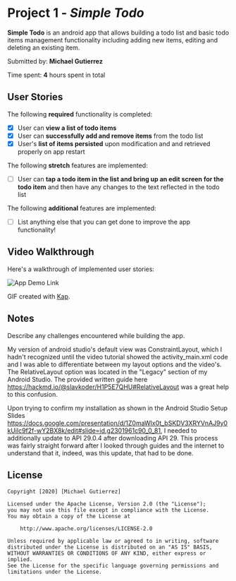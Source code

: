 # Project 1 - *Simple Todo*

**Simple Todo** is an android app that allows building a todo list and basic todo items management functionality including adding new items, editing and deleting an existing item.

Submitted by: **Michael Gutierrez**

Time spent: **4** hours spent in total

## User Stories

The following **required** functionality is completed:

* [X] User can **view a list of todo items**
* [X] User can **successfully add and remove items** from the todo list
* [X] User's **list of items persisted** upon modification and and retrieved properly on app restart

The following **stretch** features are implemented:

* [ ] User can **tap a todo item in the list and bring up an edit screen for the todo item** and then have any changes to the text reflected in the todo list

The following **additional** features are implemented:

* [ ] List anything else that you can get done to improve the app functionality!

## Video Walkthrough

Here's a walkthrough of implemented user stories:

![App Demo Link](Screenshots/Simple_Todo_Demo.gif)

GIF created with [Kap](https://getkap.co/).

## Notes

Describe any challenges encountered while building the app.

My version of android studio's default view was ConstraintLayout, which I hadn't recognized until the video tutorial showed the activity_main.xml code and I was able to differentiate between my layout options and the video's. The RelativeLayout option was located in the "Legacy" section of my Android Studio. The provided written guide here https://hackmd.io/@slavkoder/H1P5E7QHU#RelativeLayout was a great help to this confusion.

Upon trying to confirm my installation as shown in the Android Studio Setup Slides https://docs.google.com/presentation/d/1Z0maWlx0t_bSKDV3XRYVnAJ9y0kUilc9f2f-wY2BX8k/edit#slide=id.g2301961c90_0_81, I needed to additionally update to API 29.0.4 after downloading API 29. This process was fairly straight forward after I looked through guides and the internet to understand that it, indeed, was this update, that had to be done.

## License

    Copyright [2020] [Michael Gutierrez]

    Licensed under the Apache License, Version 2.0 (the "License");
    you may not use this file except in compliance with the License.
    You may obtain a copy of the License at

        http://www.apache.org/licenses/LICENSE-2.0

    Unless required by applicable law or agreed to in writing, software
    distributed under the License is distributed on an "AS IS" BASIS,
    WITHOUT WARRANTIES OR CONDITIONS OF ANY KIND, either express or implied.
    See the License for the specific language governing permissions and
    limitations under the License.
